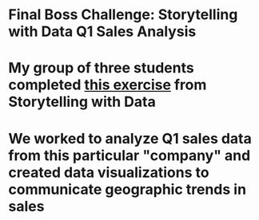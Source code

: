 # Final Boss Challenge: Storytelling with Data Q1 Sales Analysis
# My group of three students completed [this exercise](https://community.storytellingwithdata.com/exercises/make-the-point-clear) from Storytelling with Data
# We worked to analyze Q1 sales data from this particular "company" and created data visualizations to communicate geographic trends in sales 
